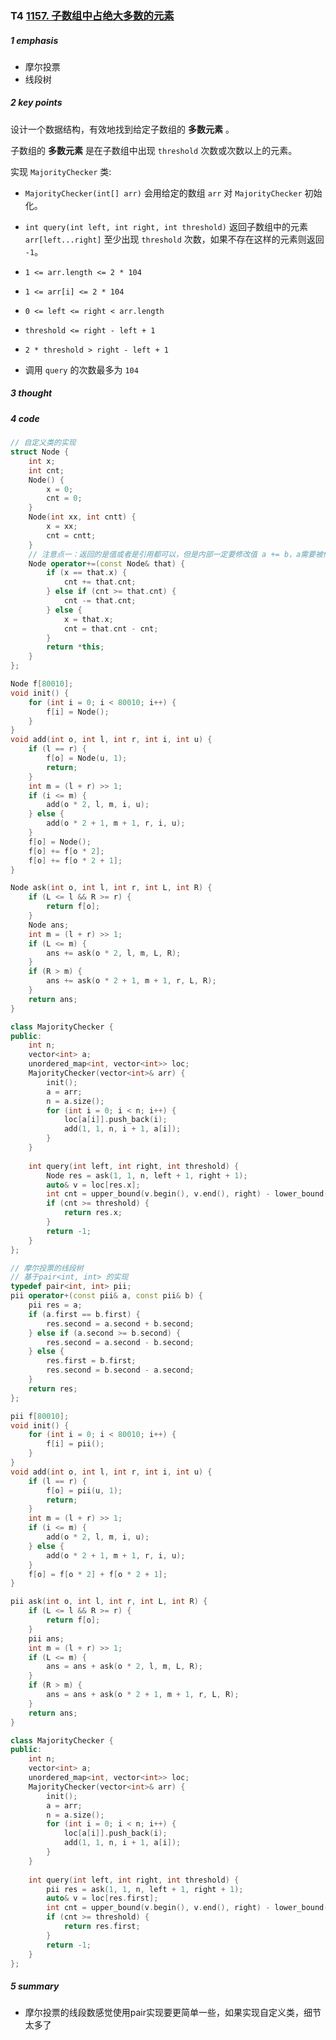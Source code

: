 ### T4 [1157. 子数组中占绝大多数的元素](https://leetcode.cn/problems/online-majority-element-in-subarray/)

##### 1 emphasis

* 摩尔投票
* 线段树



##### 2 key points

设计一个数据结构，有效地找到给定子数组的 **多数元素** 。

子数组的 **多数元素** 是在子数组中出现 `threshold` 次数或次数以上的元素。

实现 `MajorityChecker` 类:

- `MajorityChecker(int[] arr)` 会用给定的数组 `arr` 对 `MajorityChecker` 初始化。
- `int query(int left, int right, int threshold)` 返回子数组中的元素  `arr[left...right]` 至少出现 `threshold` 次数，如果不存在这样的元素则返回 `-1`。



- `1 <= arr.length <= 2 * 104`

- `1 <= arr[i] <= 2 * 104`

- `0 <= left <= right < arr.length`

- `threshold <= right - left + 1`

- `2 * threshold > right - left + 1`

- 调用 `query` 的次数最多为 `104` 

  

##### 3 thought



##### 4 code

```cpp
// 自定义类的实现
struct Node {
    int x;
    int cnt;
    Node() {
        x = 0;
        cnt = 0;
    }
    Node(int xx, int cntt) {
        x = xx;
        cnt = cntt;
    }
    // 注意点一：返回的是值或者是引用都可以，但是内部一定要修改值 a += b，a需要被修改
    Node operator+=(const Node& that) {
        if (x == that.x) {
            cnt += that.cnt;
        } else if (cnt >= that.cnt) {
            cnt -= that.cnt;
        } else {
            x = that.x;
            cnt = that.cnt - cnt;
        }
        return *this;
    }
};

Node f[80010];
void init() {
    for (int i = 0; i < 80010; i++) {
        f[i] = Node();
    } 
}
void add(int o, int l, int r, int i, int u) {
    if (l == r) {
        f[o] = Node(u, 1);
        return;
    }
    int m = (l + r) >> 1;
    if (i <= m) {
        add(o * 2, l, m, i, u);
    } else {
        add(o * 2 + 1, m + 1, r, i, u);
    } 
    f[o] = Node();
    f[o] += f[o * 2];
    f[o] += f[o * 2 + 1];
}

Node ask(int o, int l, int r, int L, int R) {
    if (L <= l && R >= r) {
        return f[o];
    }
    Node ans;
    int m = (l + r) >> 1;
    if (L <= m) {
        ans += ask(o * 2, l, m, L, R);
    }
    if (R > m) {
        ans += ask(o * 2 + 1, m + 1, r, L, R);
    }
    return ans;
}

class MajorityChecker {
public:
    int n;
    vector<int> a;
    unordered_map<int, vector<int>> loc;
    MajorityChecker(vector<int>& arr) {
        init();
        a = arr;
        n = a.size();
        for (int i = 0; i < n; i++) {
            loc[a[i]].push_back(i);
            add(1, 1, n, i + 1, a[i]);
        }
    }
    
    int query(int left, int right, int threshold) {
        Node res = ask(1, 1, n, left + 1, right + 1);
        auto& v = loc[res.x];
        int cnt = upper_bound(v.begin(), v.end(), right) - lower_bound(v.begin(), v.end(), left);
        if (cnt >= threshold) {
            return res.x;
        }
        return -1;
    }
};

```



```cpp
// 摩尔投票的线段树
// 基于pair<int, int> 的实现
typedef pair<int, int> pii;
pii operator+(const pii& a, const pii& b) {
    pii res = a;
    if (a.first == b.first) {
        res.second = a.second + b.second;
    } else if (a.second >= b.second) {
        res.second = a.second - b.second;
    } else {
        res.first = b.first;
        res.second = b.second - a.second;
    }
    return res;
};

pii f[80010];
void init() {
    for (int i = 0; i < 80010; i++) {
        f[i] = pii();
    } 
}
void add(int o, int l, int r, int i, int u) {
    if (l == r) {
        f[o] = pii(u, 1);
        return;
    }
    int m = (l + r) >> 1;
    if (i <= m) {
        add(o * 2, l, m, i, u);
    } else {
        add(o * 2 + 1, m + 1, r, i, u);
    } 
    f[o] = f[o * 2] + f[o * 2 + 1];
}

pii ask(int o, int l, int r, int L, int R) {
    if (L <= l && R >= r) {
        return f[o];
    }
    pii ans;
    int m = (l + r) >> 1;
    if (L <= m) {
        ans = ans + ask(o * 2, l, m, L, R);
    }
    if (R > m) {
        ans = ans + ask(o * 2 + 1, m + 1, r, L, R);
    }
    return ans;
}

class MajorityChecker {
public:
    int n;
    vector<int> a;
    unordered_map<int, vector<int>> loc;
    MajorityChecker(vector<int>& arr) {
        init();
        a = arr;
        n = a.size();
        for (int i = 0; i < n; i++) {
            loc[a[i]].push_back(i);
            add(1, 1, n, i + 1, a[i]);
        }
    }
    
    int query(int left, int right, int threshold) {
        pii res = ask(1, 1, n, left + 1, right + 1);
        auto& v = loc[res.first];
        int cnt = upper_bound(v.begin(), v.end(), right) - lower_bound(v.begin(), v.end(), left);
        if (cnt >= threshold) {
            return res.first;
        }
        return -1;
    }
};

```



##### 5 summary

* 摩尔投票的线段数感觉使用pair实现要更简单一些，如果实现自定义类，细节太多了